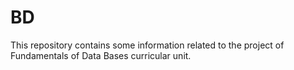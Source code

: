 # BD
This repository contains some information related to the project of Fundamentals of Data Bases curricular unit.
